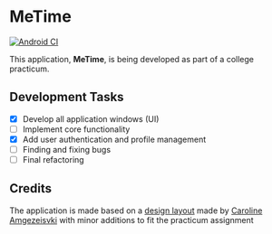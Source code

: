 # MeTime
[![Android CI](https://github.com/thVAZIK/MeTime/actions/workflows/android.yml/badge.svg)](https://github.com/thVAZIK/MeTime/actions/workflows/android.yml)

This application, **MeTime**, is being developed as part of a college practicum.

## Development Tasks
- [x] Develop all application windows (UI)
- [ ] Implement core functionality
- [x] Add user authentication and profile management
- [ ] Finding and fixing bugs
- [ ] Final refactoring

## Credits
The application is made based on a [design layout](https://www.figma.com/community/file/1304186300888734512/metime-mobile-web-app "MeTime Mobile Web App on Figma") made by [Caroline Amgezeisvki](https://www.figma.com/@uxuicaroline "Caroline Amgezeisvki on Figma") with minor additions to fit the practicum assignment 